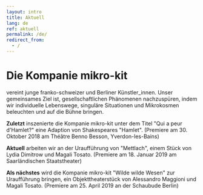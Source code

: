 ```yaml
---
layout: intro
title: Aktuell
lang: de
ref: aktuell
permalink: /de/
redirect_from:
  - /
---
```

# Die Kompanie mikro-kit
vereint junge franko-schweizer und Berliner Künstler_innen. Unser gemeinsames Ziel ist, gesellschaftlichen Phänomenen nachzuspüren, indem wir individuelle Lebenswege, singuläre Situationen und Mikrokosmen beleuchten und auf die Bühne bringen.

**Zuletzt** inszenierte die Kompanie mikro-kit unter dem Titel "Qui a peur d'Hamlet?" eine Adaption von Shakespeares "Hamlet".
(Premiere am 30. Oktober 2018 am Théâtre Benno Besson, Yverdon-les-Bains)

**Aktuell** arbeiten wir an der Uraufführung von "Mettlach", einem Stück von Lydia Dimitrow und Magali Tosato.
(Premiere am 18. Januar 2019 am Saarländischen Staatstheater)

**Als nächstes** wird die Kompanie mikro-kit "Wilde wilde Wesen" zur Uraufführung bringen, ein Objekttheaterstück von Alessandro Maggioni und Magali Tosato.
(Premiere am 25. April 2019 an der Schaubude Berlin)
